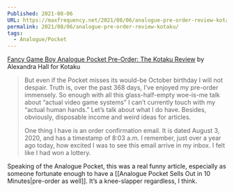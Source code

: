 ```yaml
---
Published: 2021-08-06
URL: https://maxfrequency.net/2021/08/06/analogue-pre-order-review-kotaku/
permalink: 2021/08/06/analogue-pre-order-review-kotaku/
tags:
  - Analogue/Pocket
---
```

[Fancy Game Boy Analogue Pocket Pre-Order: The Kotaku Review](https://kotaku.com/analogue-pocket-pre-orders-the-kotaku-review-1847434703) by Alexandra Hall for Kotaku

> But even if the Pocket misses its would-be October birthday I will not despair. Truth is, over the past 368 days, I’ve enjoyed my pre-order immensely. So enough with all this glass-half-empty woe-is-me talk about “actual video game systems” I can’t currently touch with my “actual human hands.” Let’s talk about what I do have. Besides, obviously, disposable income and weird ideas for articles.
> 
> One thing I have is an order confirmation email. It is dated August 3, 2020, and has a timestamp of 8:03 a.m. I remember, just over a year ago today, how excited I was to see this email arrive in my inbox. I felt like I had won a lottery.

Speaking of the Analogue Pocket, this was a real funny article, especially as someone fortunate enough to have a [[Analogue Pocket Sells Out in 10 Minutes|pre-order as well]]. It’s a knee-slapper regardless, I think.